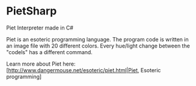 # PietSharp
Piet Interpreter made in C#

Piet is an esoteric programming language. The program code is written in an image file with 20 different colors.
Every hue/light change between the "codels" has a different command.

Learn more about Piet here: [http://www.dangermouse.net/esoteric/piet.html|Piet, Esoteric programming]
